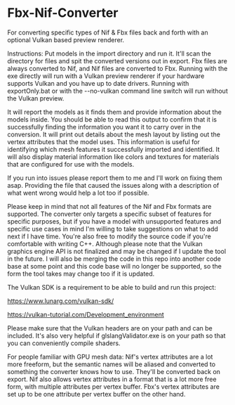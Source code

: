 # Fbx-Nif-Converter
For converting specific types of Nif &amp; Fbx files back and forth with an optional Vulkan based preview renderer.

Instructions:
Put models in the import directory and run it.
It'll scan the directory for files and spit the converted versions out in export.
Fbx files are always converted to Nif, and Nif files are converted to Fbx.
Running with the exe directly will run with a Vulkan preview renderer if your hardware supports Vulkan and you have up to date drivers.
Running with exportOnly.bat or with the --no-vulkan command line switch will run without the Vulkan preview.


It will report the models as it finds them and provide information about the models inside.
You should be able to read this output to confirm that it is successfully finding the information you want it to carry over in the conversion.
It will print out details about the mesh layout by listing out the vertex attributes that the model uses. This information is useful for identifying which mesh features it successfully imported and identified.
It will also display material information like colors and textures for materials that are configured for use with the models.

If you run into issues please report them to me and I'll work on fixing them asap.
Providing the file that caused the issues along with a description of what went wrong would help a lot too if possible.

Please keep in mind that not all features of the Nif and Fbx formats are supported.
The converter only targets a specific subset of features for specific purposes, but if you have a model with unsupported features and specific use cases in mind I'm willing to take suggestions on what to add next if I have time.
You're also free to modify the source code if you're comfortable with writing C++.
Although please note that the Vulkan graphics engine API is not finalized and may be changed if I update the tool in the future.
I will also be merging the code in this repo into another code base at some point and this code base will no longer be supported, so the form the tool takes may change too if it is updated.

The Vulkan SDK is a requirement to be able to build and run this project:

https://www.lunarg.com/vulkan-sdk/

https://vulkan-tutorial.com/Development_environment

Please make sure that the Vulkan headers are on your path and can be included. It's also very helpful if glslangValidator.exe is on your path so that you can conveniently compile shaders.

For people familiar with GPU mesh data:
Nif's vertex attributes are a lot more freeform, but the semantic names will be aliased and converted to something the converter knows how to use. They'll be converted back on export. Nif also allows vertex attributes in a format that is a lot more free form, with multiple attributes per vertex buffer.
Fbx's vertex attributes are set up to be one attribute per vertex buffer on the other hand.